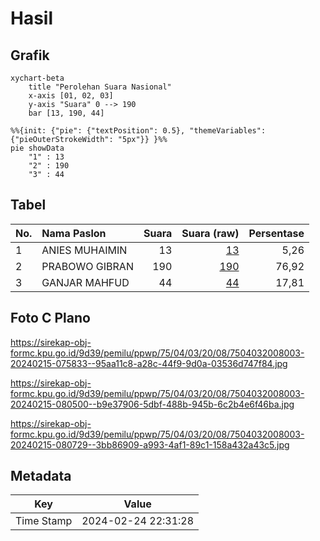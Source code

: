 # Hasil

## Grafik

```mermaid
xychart-beta
    title "Perolehan Suara Nasional"
    x-axis [01, 02, 03]
    y-axis "Suara" 0 --> 190
    bar [13, 190, 44]
```

```mermaid
%%{init: {"pie": {"textPosition": 0.5}, "themeVariables": {"pieOuterStrokeWidth": "5px"}} }%%
pie showData
    "1" : 13
    "2" : 190
    "3" : 44
```

## Tabel

| No. | Nama Paslon    | Suara | Suara (raw) | Persentase |
|:--- |:-------------- | -----:| -----------:| ----------:|
| 1   | ANIES MUHAIMIN | 13    | [13][p-1]   | 5,26       |
| 2   | PRABOWO GIBRAN | 190   | [190][p-2]  | 76,92      |
| 3   | GANJAR MAHFUD  | 44    | [44][p-3]   | 17,81      |


[p-1]: https://github.com/gigit-pemilu/pemilu-2024/blob/main/pilpres/hitung-suara/sub/75-gorontalo/sub/04-pohuwato/sub/03-randangan/sub/2008-sarimurni/sub/003-tps/sub/paslon-1.txt
[p-2]: https://github.com/gigit-pemilu/pemilu-2024/blob/main/pilpres/hitung-suara/sub/75-gorontalo/sub/04-pohuwato/sub/03-randangan/sub/2008-sarimurni/sub/003-tps/sub/paslon-2.txt
[p-3]: https://github.com/gigit-pemilu/pemilu-2024/blob/main/pilpres/hitung-suara/sub/75-gorontalo/sub/04-pohuwato/sub/03-randangan/sub/2008-sarimurni/sub/003-tps/sub/paslon-3.txt

## Foto C Plano

https://sirekap-obj-formc.kpu.go.id/9d39/pemilu/ppwp/75/04/03/20/08/7504032008003-20240215-075833--95aa11c8-a28c-44f9-9d0a-03536d747f84.jpg

https://sirekap-obj-formc.kpu.go.id/9d39/pemilu/ppwp/75/04/03/20/08/7504032008003-20240215-080500--b9e37906-5dbf-488b-945b-6c2b4e6f46ba.jpg

https://sirekap-obj-formc.kpu.go.id/9d39/pemilu/ppwp/75/04/03/20/08/7504032008003-20240215-080729--3bb86909-a993-4af1-89c1-158a432a43c5.jpg


## Metadata

| Key        | Value               |
| ---------- | ------------------- |
| Time Stamp | 2024-02-24 22:31:28 |




